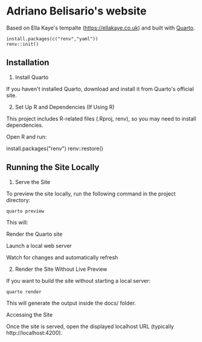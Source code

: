 # Adriano Belisario's website

Based on Ella Kaye's tempalte (<https://ellakaye.co.uk>) and built with [Quarto](https://quarto.org).

```
install.packages(c("renv","yaml"))
renv::init()
```

## Installation

1. Install Quarto

If you haven't installed Quarto, download and install it from Quarto's official site.

2. Set Up R and Dependencies (If Using R)

This project includes R-related files (.Rproj, renv), so you may need to install dependencies.

Open R and run:

install.packages("renv")
renv::restore()

## Running the Site Locally

1. Serve the Site

To preview the site locally, run the following command in the project directory:

``quarto preview``

This will:

Render the Quarto site

Launch a local web server

Watch for changes and automatically refresh

2. Render the Site Without Live Preview

If you want to build the site without starting a local server:

``quarto render``

This will generate the output inside the docs/ folder.

Accessing the Site

Once the site is served, open the displayed localhost URL (typically http://localhost:4200).